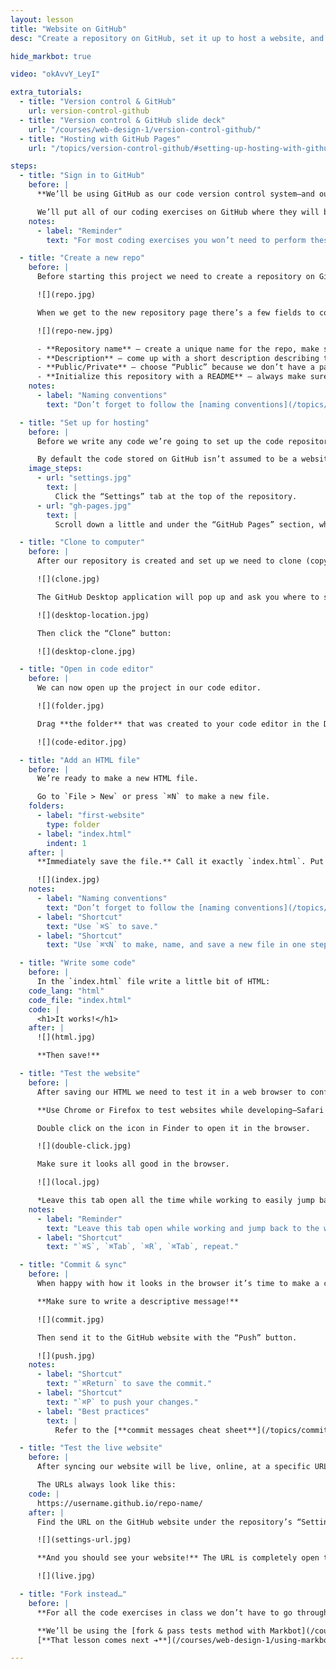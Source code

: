 ```yaml
---
layout: lesson
title: "Website on GitHub"
desc: "Create a repository on GitHub, set it up to host a website, and launch a single page site."

hide_markbot: true

video: "okAvvY_LeyI"

extra_tutorials:
  - title: "Version control & GitHub"
    url: version-control-github
  - title: "Version control & GitHub slide deck"
    url: "/courses/web-design-1/version-control-github/"
  - title: "Hosting with GitHub Pages"
    url: "/topics/version-control-github/#setting-up-hosting-with-github-pages"

steps:
  - title: "Sign in to GitHub"
    before: |
      **We’ll be using GitHub as our code version control system—and our web host.**

      We’ll put all of our coding exercises on GitHub where they will be live websites visible to anybody.
    notes:
      - label: "Reminder"
        text: "For most coding exercises you won’t need to perform these steps, you’ll be using [Markbot](/courses/web-design-1/using-markbot/) to hand in all your work."

  - title: "Create a new repo"
    before: |
      Before starting this project we need to create a repository on GitHub. The repository will hold all of our website code, all the history of our project, and be our host.

      ![](repo.jpg)

      When we get to the new repository page there’s a few fields to complete.

      ![](repo-new.jpg)

      - **Repository name** — create a unique name for the repo, make sure it follows the [naming conventions](/topics/naming-paths-cheat-sheet/#naming-conventions).
      - **Description** — come up with a short description describing the purpose of the project.
      - **Public/Private** — choose “Public” because we don’t have a paid accounts.
      - **Initialize this repository with a README** — always make sure this is enabled.
    notes:
      - label: "Naming conventions"
        text: "Don’t forget to follow the [naming conventions](/topics/naming-paths-cheat-sheet/#naming-conventions)."

  - title: "Set up for hosting"
    before: |
      Before we write any code we’re going to set up the code repository so it’s a live, hosted website.

      By default the code stored on GitHub isn’t assumed to be a website—any code can be store on the service. We need to opt-into the free website hosting that GitHub provides, named GitHub Pages.
    image_steps:
      - url: "settings.jpg"
        text: |
          Click the “Settings” tab at the top of the repository.
      - url: "gh-pages.jpg"
        text: |
          Scroll down a little and under the “GitHub Pages” section, where it says “None”, select “master branch”. **The change will automatically save.**

  - title: "Clone to computer"
    before: |
      After our repository is created and set up we need to clone (copy) it to our computer by pressing the “Clone to desktop” button.

      ![](clone.jpg)

      The GitHub Desktop application will pop up and ask you where to save the repository. Put it into your `web-dev` folder—**you don’t have to make a folder specifically for this repo, the app will make it for you.**

      ![](desktop-location.jpg)

      Then click the “Clone” button:

      ![](desktop-clone.jpg)

  - title: "Open in code editor"
    before: |
      We can now open up the project in our code editor.

      ![](folder.jpg)

      Drag **the folder** that was created to your code editor in the Dock.

      ![](code-editor.jpg)

  - title: "Add an HTML file"
    before: |
      We’re ready to make a new HTML file.

      Go to `File > New` or press `⌘N` to make a new file.
    folders:
      - label: "first-website"
        type: folder
      - label: "index.html"
        indent: 1
    after: |
      **Immediately save the file.** Call it exactly `index.html`. Put it into the `first-website` folder.

      ![](index.jpg)
    notes:
      - label: "Naming conventions"
        text: "Don’t forget to follow the [naming conventions](/topics/naming-paths-cheat-sheet/#naming-conventions)."
      - label: "Shortcut"
        text: "Use `⌘S` to save."
      - label: "Shortcut"
        text: "Use `⌘⌥N` to make, name, and save a new file in one step. Only works when a folder is open in your code editor."

  - title: "Write some code"
    before: |
      In the `index.html` file write a little bit of HTML:
    code_lang: "html"
    code_file: "index.html"
    code: |
      <h1>It works!</h1>
    after: |
      ![](html.jpg)

      **Then save!**

  - title: "Test the website"
    before: |
      After saving our HTML we need to test it in a web browser to confirm it works.

      **Use Chrome or Firefox to test websites while developing—Safari isn’t good enough.**

      Double click on the icon in Finder to open it in the browser.

      ![](double-click.jpg)

      Make sure it looks all good in the browser.

      ![](local.jpg)

      *Leave this tab open all the time while working to easily jump back and forth.*
    notes:
      - label: "Reminder"
        text: "Leave this tab open while working and jump back to the window with `⌘Tab` when you want to test—press `⌘R` to refresh the browser."
      - label: "Shortcut"
        text: "`⌘S`, `⌘Tab`, `⌘R`, `⌘Tab`, repeat."

  - title: "Commit & sync"
    before: |
      When happy with how it looks in the browser it’s time to make a commit to save the state of our code.

      **Make sure to write a descriptive message!**

      ![](commit.jpg)

      Then send it to the GitHub website with the “Push” button.

      ![](push.jpg)
    notes:
      - label: "Shortcut"
        text: "`⌘Return` to save the commit."
      - label: "Shortcut"
        text: "`⌘P` to push your changes."
      - label: "Best practices"
        text: |
          Refer to the [**commit messages cheat sheet**](/topics/commit-message-cheat-sheet/) for the commit best practices.

  - title: "Test the live website"
    before: |
      After syncing our website will be live, online, at a specific URL.

      The URLs always look like this:
    code: |
      https://username.github.io/repo-name/
    after: |
      Find the URL on the GitHub website under the repository’s “Settings” tab.

      ![](settings-url.jpg)

      **And you should see your website!** The URL is completely open to anyone in the world.

      ![](live.jpg)

  - title: "Fork instead…"
    before: |
      **For all the code exercises in class we don’t have to go through the process of setting up for hosting—the assignments are all ready.**

      **We’ll be using the [fork & pass tests method with Markbot](/courses/web-design-1/using-markbot/) to hand in all work.**
      [**That lesson comes next ➔**](/courses/web-design-1/using-markbot/)

---
```

